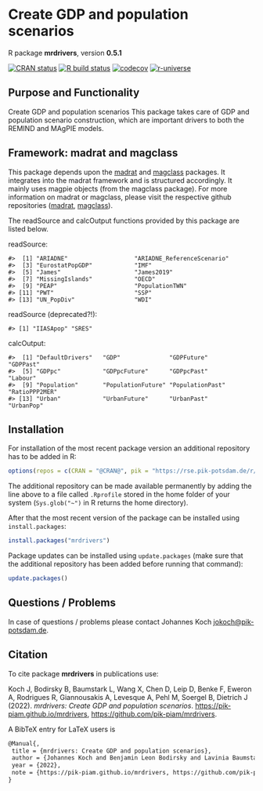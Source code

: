 # Create GDP and population scenarios

R package **mrdrivers**, version **0.5.1**

[![CRAN status](https://www.r-pkg.org/badges/version/mrdrivers)](https://cran.r-project.org/package=mrdrivers)  [![R build status](https://pik-piam.github.io/mrdrivers/workflows/check/badge.svg)](https://pik-piam.github.io/mrdrivers/actions) [![codecov](https://codecov.io/gh/mrdrivers/branch/master/graph/badge.svg)](https://app.codecov.io/gh/mrdrivers) [![r-universe](https://pik-piam.r-universe.dev/badges/mrdrivers)](https://pik-piam.r-universe.dev/ui#builds)

## Purpose and Functionality

Create GDP and population scenarios
    This package takes care of GDP and population scenario construction, which are important drivers
    to both the REMIND and MAgPIE models.

<!-- README.md is generated from README.Rmd. Please edit that file -->
<!-- # mrdrivers -->
<!-- badges: start -->
<!-- [![lucode2-check](https://github.com/pik-piam/mrdrivers/actions/workflows/lucode2-check.yaml/badge.svg)](https://github.com/pik-piam/mrdrivers/actions/workflows/lucode2-check.yaml) -->
<!-- [![Lifecycle: stable](https://img.shields.io/badge/lifecycle-stable-bright_green.svg)](https://lifecycle.r-lib.org/articles/stages.html#stable) -->
<!-- [![Codecov test coverage](https://codecov.io/gh/pik-piam/mrdrivers/branch/main/graph/badge.svg)](https://app.codecov.io/gh/pik-piam/mrdrivers?branch=main) -->
<!-- badges: end -->
<!-- The goal of **mrdrivers** is to handle the construction of GDP, GDP per capita, Population and Urbanization scenarios: all of which are important drivers to the REMIND and MAgPIE models. -->
<!-- ## Installation -->
<!-- ```{r, eval=FALSE} -->
<!-- # From the PIK rse-server -->
<!-- install.packages("mrdrivers", repos = "https://rse.pik-potsdam.de/r/packages") -->
<!-- # or from Github -->
<!-- remotes::install_github("pik-piam/mrdrivers") -->
<!-- ``` -->

## Framework: madrat and magclass

This package depends upon the
[madrat](https://github.com/pik-piam/madrat#readme) and
[magclass](https://github.com/pik-piam/magclass#readme) packages. It
integrates into the madrat framework and is structured accordingly. It
mainly uses magpie objects (from the magclass package). For more
information on madrat or magclass, please visit the respective github
repositories ([madrat](https://github.com/pik-piam/madrat#readme),
[magclass](https://github.com/pik-piam/magclass#readme)).

The readSource and calcOutput functions provided by this package are
listed below.

readSource:

    #>  [1] "ARIADNE"                   "ARIADNE_ReferenceScenario"
    #>  [3] "EurostatPopGDP"            "IMF"                      
    #>  [5] "James"                     "James2019"                
    #>  [7] "MissingIslands"            "OECD"                     
    #>  [9] "PEAP"                      "PopulationTWN"            
    #> [11] "PWT"                       "SSP"                      
    #> [13] "UN_PopDiv"                 "WDI"

readSource (deprecated?!):

    #> [1] "IIASApop" "SRES"

calcOutput:

    #>  [1] "DefaultDrivers"   "GDP"              "GDPFuture"        "GDPPast"         
    #>  [5] "GDPpc"            "GDPpcFuture"      "GDPpcPast"        "Labour"          
    #>  [9] "Population"       "PopulationFuture" "PopulationPast"   "RatioPPP2MER"    
    #> [13] "Urban"            "UrbanFuture"      "UrbanPast"        "UrbanPop"

## Installation

For installation of the most recent package version an additional repository has to be added in R:

```r
options(repos = c(CRAN = "@CRAN@", pik = "https://rse.pik-potsdam.de/r/packages"))
```
The additional repository can be made available permanently by adding the line above to a file called `.Rprofile` stored in the home folder of your system (`Sys.glob("~")` in R returns the home directory).

After that the most recent version of the package can be installed using `install.packages`:

```r 
install.packages("mrdrivers")
```

Package updates can be installed using `update.packages` (make sure that the additional repository has been added before running that command):

```r 
update.packages()
```

## Questions / Problems

In case of questions / problems please contact Johannes Koch <jokoch@pik-potsdam.de>.

## Citation

To cite package **mrdrivers** in publications use:

Koch J, Bodirsky B, Baumstark L, Wang X, Chen D, Leip D, Benke F, Eweron A, Rodrigues R, Giannousakis A, Levesque A, Pehl M, Soergel B, Dietrich J (2022). _mrdrivers: Create GDP and population scenarios_. https://pik-piam.github.io/mrdrivers, https://github.com/pik-piam/mrdrivers.

A BibTeX entry for LaTeX users is

 ```latex
@Manual{,
  title = {mrdrivers: Create GDP and population scenarios},
  author = {Johannes Koch and Benjamin Leon Bodirsky and Lavinia Baumstark and Xiaoxi Wang and David Chen and Deborra Leip and Falk Benke and Araujo Eweron and Renato Rodrigues and Anastasis Giannousakis and Antoine Levesque and Michaja Pehl and Bjoern Soergel and Jan Philipp Dietrich},
  year = {2022},
  note = {https://pik-piam.github.io/mrdrivers, https://github.com/pik-piam/mrdrivers},
}
```
